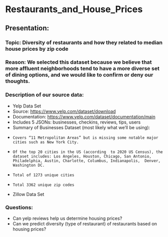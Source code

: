 # Restaurants_and_House_Prices

## Presentation:

### Topic: Diversity of restaurants and how they related to median house prices by zip code
### Reason: We selected this dataset because we believe that more affluent neighborhoods tend to have a more diverse set of dining options, and we would like to confirm or deny our thoughts.
### Description of our source data:
- Yelp Data Set
-   Source: https://www.yelp.com/dataset/download
-   Documentation: https://www.yelp.com/dataset/documentation/main
-   Includes 5 JSONs: businesses, checkins, reviews, tips, users
-   Summary of Businesses Dataset (most likely what we’ll be using):
-     Covers “11 Metropolitan Areas” but is missing some notable major cities such as New York City.
-     Of the top 20 cities in the US (according  to 2020 US Census), the dataset includes: Los Angeles, Houston, Chicago, San Antonio, Philadelphia, Austin, Charlotte, Columbus, Indianapolis,  Denver, Washington DC.
-     Total of 1273 unique cities
-     Total 3362 unique zip codes

- Zillow Data Set
### Questions:
- Can yelp reviews help us determine housing prices? 
- Can we predict diversity (type of restaurant) of restaurants based on housing prices?



